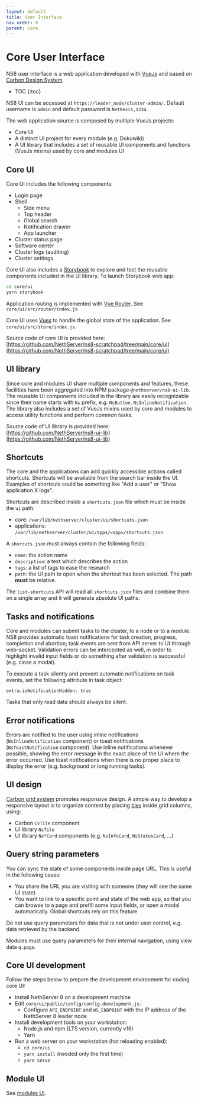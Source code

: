 ```yaml
---
layout: default
title: User Interface
nav_order: 8
parent: Core
---
```


# Core User Interface

NS8 user interface is a web application developed with [VueJs](https://vuejs.org/) and based on [Carbon Design System](https://www.carbondesignsystem.com/).

* TOC
{:toc}

NS8 UI can be accessed at `https://leader_node/cluster-admin/`. Default username is `admin` and default password is `Nethesis,1234`.

The web application source is composed by multiple VueJs projects:
- Core UI
- A distinct UI project for every module (e.g. Dokuwiki)
- A UI library that includes a set of reusable UI components and functions (VueJs mixins) used by core and modules UI

## Core UI

Core UI includes the following components:
- Login page
- Shell
  - Side menu
  - Top header
  - Global search
  - Notification drawer
  - App launcher
- Cluster status page
- Software center
- Cluster logs (auditing)
- Cluster settings

Core UI also includes a [Storybook](https://storybook.js.org/) to explore and test the reusable components included in the UI library.
To launch Storybook web app:

```bash
cd core/ui
yarn storybook
```

Application routing is implemented with [Vue Router](https://router.vuejs.org/). See `core/ui/src/router/index.js`

Core UI uses [Vuex](https://vuex.vuejs.org/) to handle the global state of the application. See `core/ui/src/store/index.js`.

Source code of core UI is provided here: [https://github.com/NethServer/ns8-scratchpad/tree/main/core/ui](https://github.com/NethServer/ns8-scratchpad/tree/main/core/ui)

## UI library

Since core and modules UI share multiple components and features, these facilities have been aggregated into NPM package `@nethserver/ns8-ui-lib`.
The reusable UI components included in the library are easily recognizable since their name starts with `Ns` prefix, e.g. `NsButton`, `NsInlineNotification`.
The library also includes a set of VueJs mixins used by core and modules to access utility functions and perform common tasks.

Source code of UI library is provided here: [https://github.com/NethServer/ns8-ui-lib](https://github.com/NethServer/ns8-ui-lib)

## Shortcuts

The core and the applications can add quickly accessible actions called shortcuts.
Shortcuts will be available from the search bar inside the UI.
Examples of shortcuts could be something like "Add a user" or "Show application X logs".

Shortcuts are described inside a `shortcuts.json` file which must be inside the `ui` path:
- core: `/var/lib/nethserver/cluster/ui/shortcuts.json`
- applications: `/var/lib/nethserver/cluster/ui/apps/<app>/shortcuts.json`

A `shorcuts.json` must always contain the following fields:
- `name`: the action name
- `description`: a text which describes the action
- `tags`: a list of tags to ease the research
- `path`: the UI path to open when the shortcut has been selected. The path **must** be relative.

The `list-shortcuts` API will read all `shortcuts.json` files and combine them on a single array and it will generate absolute UI paths.

## Tasks and notifications

Core and modules can submit tasks to the cluster, to a node or to a module.
NS8 provides automatic toast notifications for task creation, progress, completion and abortion; task events are sent from API server to UI through web-socket.
Validation errors can be intercepted as well, in order to highlight invalid input fields or do something after validation is successful (e.g. close a modal).

To execute a task silently and prevent automatic notifications on task events, set the following attribute in task object:

```
extra.isNotificationHidden: true
```

Tasks that only read data should always be silent.

## Error notifications

Errors are notified to the user using inline notifications (`NsInlineNotification` component) or toast notifications (`NsToastNotification` component). Use inline notifications whenever possible, showing the error message in the exact place of the UI where the error occurred. Use toast notifications when there is no proper place to display the error (e.g. background or long running tasks).

## UI design

[Carbon grid system](https://www.carbondesignsystem.com/guidelines/2x-grid/implementation/) promotes responsive design. A simple way to develop a responsive layout is to organize content by placing [tiles](https://www.carbondesignsystem.com/components/tile/usage) inside grid columns, using:

- Carbon `CvTile` component
- UI library `NsTile`
- UI library `Ns*Card` components (e.g. `NsInfoCard`, `NsStatusCard`, ...)

## Query string parameters

You can sync the state of some components inside page URL. This is useful in the following cases:

- You share the URL you are visiting with someone (they will see the same UI state)
- You want to link to a specific point and state of the web app, so that you can browse to a page and prefill some input fields, or open a modal automatically. Global shortcuts rely on this feature

Do not use query parameters for data that is not under user control, e.g. data retrieved by the backend.

Modules must use query parameters for their internal navigation, using view data `q.page`.

## Core UI development

Follow the steps below to prepare the development environment for coding core UI:

- Install NethServer 8 on a development machine
- Edit `core/ui/public/config/config.development.js`:
  - Configure `API_ENDPOINT` and `WS_ENDPOINT` with the IP address of the NethServer 8 leader node
- Install development tools on your workstation:
  - Node.js and npm (LTS version, currently v16)
  - Yarn
- Run a web server on your workstation (hot reloading enabled):
  - `cd core/ui`
  - `yarn install` (needed only the first time)
  - `yarn serve`

## Module UI

See [modules UI](/modules/ui).

